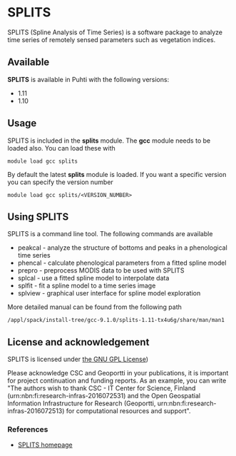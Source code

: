 # SPLITS

SPLITS (Spline Analysis of Time Series) is a software package to analyze time series of remotely sensed parameters such as vegetation indices.

## Available

__SPLITS__ is available in Puhti with the following versions:

* 1.11
* 1.10

## Usage

SPLITS is included in the __splits__ module. The __gcc__ module needs to be loaded also. You can load these with

`module load gcc splits`

By default the latest __splits__ module is loaded. If you want a specific version you can specify the version number

`module load gcc splits/<VERSION_NUMBER>`

## Using SPLITS

SPLITS is a command line tool. The following commands are available  

* peakcal - analyze the structure of bottoms and peaks in a phenological time series
* phencal - calculate phenological parameters from a fitted spline model
* prepro - preprocess MODIS data to be used with SPLITS
* splcal - use a fitted spline model to interpolate data
* splfit - fit a spline model to a time series image
* splview - graphical user interface for spline model exploration

More detailed manual can be found from the following path

`/appl/spack/install-tree/gcc-9.1.0/splits-1.11-tx4u6g/share/man/man1`

## License and acknowledgement

SPLITS is licensed under [the GNU GPL License](https://www.gnu.org/licenses/gpl-3.0.de.html))

Please acknowledge CSC and Geoportti in your publications, it is important for project continuation and funding reports.
As an example, you can write "The authors wish to thank CSC - IT Center for Science, Finland (urn:nbn:fi:research-infras-2016072531) and the Open Geospatial Information Infrastructure for Research (Geoportti, urn:nbn:fi:research-infras-2016072513) for computational resources and support".

### References

* [SPLITS homepage](http://sebastian-mader.net/splits/)

